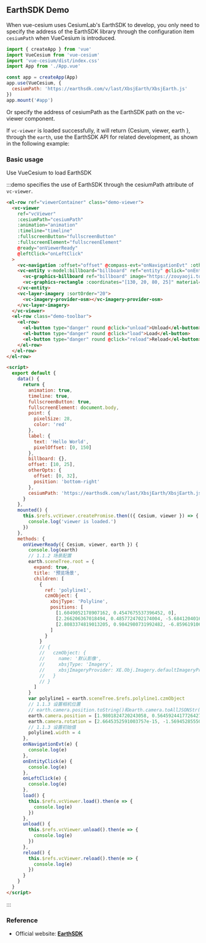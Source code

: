 ## EarthSDK Demo

When vue-cesium uses CesiumLab's EarthSDK to develop, you only need to specify the address of the EarthSDK library through the configuration item `cesiumPath` when VueCesium is introduced.

```javascript
import { createApp } from 'vue'
import VueCesium from 'vue-cesium'
import 'vue-cesium/dist/index.css'
import App from './App.vue'

const app = createApp(App)
app.use(VueCesium, {
  cesiumPath: 'https://earthsdk.com/v/last/XbsjEarth/XbsjEarth.js'
})
app.mount('#app')
```

Or specify the address of cesiumPath as the EarthSDK path on the vc-viewer component.

If `vc-viewer` is loaded successfully, it will return {Cesium, viewer, earth }, through the `earth`, use the EarthSDK API for related development, as shown in the following example:

### Basic usage

Use VueCesium to load EarthSDK

:::demo specifies the use of EarthSDK through the cesiumPath attribute of `vc-viewer`.

```html
<el-row ref="viewerContainer" class="demo-viewer">
  <vc-viewer
    ref="vcViewer"
    :cesiumPath="cesiumPath"
    :animation="animation"
    :timeline="timeline"
    :fullscreenButton="fullscreenButton"
    :fullscreenElement="fullscreenElement"
    @ready="onViewerReady"
    @leftClick="onLeftClick"
  >
    <vc-navigation :offset="offset" @compass-evt="onNavigationEvt" :otherOpts="otherOpts" @zoom-evt="onNavigationEvt"></vc-navigation>
    <vc-entity v-model:billboard="billboard" ref="entity" @click="onEntityClick" :position="{lng: 108, lat: 32}" :point="point" :label="label">
      <vc-graphics-billboard ref="billboard" image="https://zouyaoji.top/vue-cesium/favicon.png"></vc-graphics-billboard>
      <vc-graphics-rectangle :coordinates="[130, 20, 80, 25]" material="green"></vc-graphics-rectangle>
    </vc-entity>
    <vc-layer-imagery :sortOrder="20">
      <vc-imagery-provider-osm></vc-imagery-provider-osm>
    </vc-layer-imagery>
  </vc-viewer>
  <el-row class="demo-toolbar">
    <el-row>
      <el-button type="danger" round @click="unload">Unload</el-button>
      <el-button type="danger" round @click="load">Load</el-button>
      <el-button type="danger" round @click="reload">Reload</el-button>
    </el-row>
  </el-row>
</el-row>

<script>
  export default {
    data() {
      return {
        animation: true,
        timeline: true,
        fullscreenButton: true,
        fullscreenElement: document.body,
        point: {
          pixelSize: 28,
          color: 'red'
        },
        label: {
          text: 'Hello World',
          pixelOffset: [0, 150]
        },
        billboard: {},
        offset: [10, 25],
        otherOpts: {
          offset: [0, 32],
          position: 'bottom-right'
        },
        cesiumPath: 'https://earthsdk.com/v/last/XbsjEarth/XbsjEarth.js'
      }
    },
    mounted() {
      this.$refs.vcViewer.createPromise.then(({ Cesium, viewer }) => {
        console.log('viewer is loaded.')
      })
    },
    methods: {
      onViewerReady({ Cesium, viewer, earth }) {
        console.log(earth)
        // 1.1.2 场景配置
        earth.sceneTree.root = {
          expand: true,
          title: '预览场景',
          children: [
            {
              ref: 'polyline1',
              czmObject: {
                xbsjType: 'Polyline',
                positions: [
                  [1.6049052178907162, 0.4547675537396452, 0],
                  [2.266206367018494, 0.4857724702174004, -5.6841204016160695e-9],
                  [2.8083374819013205, 0.9842980731992482, -6.859619106471648e-9]
                ]
              }
            }
            // {
            //   czmObject: {
            //     name: '默认影像',
            //     xbsjType: 'Imagery',
            //     xbsjImageryProvider: XE.Obj.Imagery.defaultImageryProviderConfig
            //   }
            // }
          ]
        }
        var polyline1 = earth.sceneTree.$refs.polyline1.czmObject
        // 1.1.3 设置相机位置
        // earth.camera.position.toString()和earth.camera.toAllJSONStr()这两个方法可获取相机位置
        earth.camera.position = [1.9801824720243058, 0.5645924417726427, 8556103.623693792]
        earth.camera.rotation = [2.6645352591003757e-15, -1.5694528555019995, 0]
        // 1.1.3 设置初始值
        polyline1.width = 4
      },
      onNavigationEvt(e) {
        console.log(e)
      },
      onEntityClick(e) {
        console.log(e)
      },
      onLeftClick(e) {
        console.log(e)
      },
      load() {
        this.$refs.vcViewer.load().then(e => {
          console.log(e)
        })
      },
      unload() {
        this.$refs.vcViewer.unload().then(e => {
          console.log(e)
        })
      },
      reload() {
        this.$refs.vcViewer.reload().then(e => {
          console.log(e)
        })
      }
    }
  }
</script>
```

:::

### Reference

- Official website: **[EarthSDK](https://www.earthsdk.com/)**
